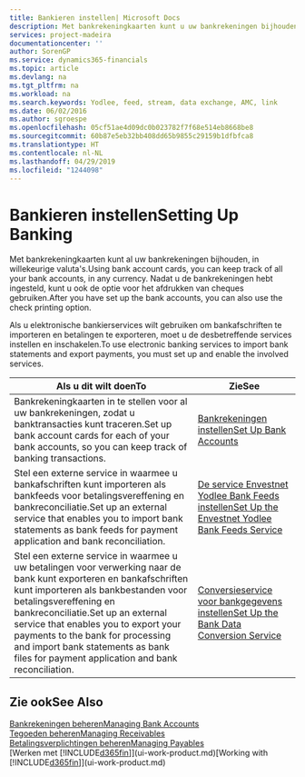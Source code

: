 ```yaml
---
title: Bankieren instellen| Microsoft Docs
description: Met bankrekeningkaarten kunt u uw bankrekeningen bijhouden en bankfeeds instellen, zoals Yodlee, om gegevens uit te wisselen.
services: project-madeira
documentationcenter: ''
author: SorenGP
ms.service: dynamics365-financials
ms.topic: article
ms.devlang: na
ms.tgt_pltfrm: na
ms.workload: na
ms.search.keywords: Yodlee, feed, stream, data exchange, AMC, link
ms.date: 06/02/2016
ms.author: sgroespe
ms.openlocfilehash: 05cf51ae4d09dc0b023782f7f68e514eb8668be8
ms.sourcegitcommit: 60b87e5eb32bb408dd65b9855c29159b1dfbfca8
ms.translationtype: HT
ms.contentlocale: nl-NL
ms.lasthandoff: 04/29/2019
ms.locfileid: "1244098"
---
```

# <a name="setting-up-banking"></a><span data-ttu-id="30ef7-103">Bankieren instellen</span><span class="sxs-lookup"><span data-stu-id="30ef7-103">Setting Up Banking</span></span>
<span data-ttu-id="30ef7-104">Met bankrekeningkaarten kunt al uw bankrekeningen bijhouden, in willekeurige valuta's.</span><span class="sxs-lookup"><span data-stu-id="30ef7-104">Using bank account cards, you can keep track of all your bank accounts, in any currency.</span></span> <span data-ttu-id="30ef7-105">Nadat u de bankrekeningen hebt ingesteld, kunt u ook de optie voor het afdrukken van cheques gebruiken.</span><span class="sxs-lookup"><span data-stu-id="30ef7-105">After you have set up the bank accounts, you can also use the check printing option.</span></span>

<span data-ttu-id="30ef7-106">Als u elektronische bankierservices wilt gebruiken om bankafschriften te importeren en betalingen te exporteren, moet u de desbetreffende services instellen en inschakelen.</span><span class="sxs-lookup"><span data-stu-id="30ef7-106">To use electronic banking services to import bank statements and  export payments, you must set up and enable the involved services.</span></span>

| <span data-ttu-id="30ef7-107">Als u dit wilt doen</span><span class="sxs-lookup"><span data-stu-id="30ef7-107">To</span></span> | <span data-ttu-id="30ef7-108">Zie</span><span class="sxs-lookup"><span data-stu-id="30ef7-108">See</span></span> |
| --- | --- |
| <span data-ttu-id="30ef7-109">Bankrekeningkaarten in te stellen voor al uw bankrekeningen, zodat u banktransacties kunt traceren.</span><span class="sxs-lookup"><span data-stu-id="30ef7-109">Set up bank account cards for each of your bank accounts, so you can keep track of banking transactions.</span></span> |[<span data-ttu-id="30ef7-110">Bankrekeningen instellen</span><span class="sxs-lookup"><span data-stu-id="30ef7-110">Set Up Bank Accounts</span></span>](bank-how-setup-bank-accounts.md) |
| <span data-ttu-id="30ef7-111">Stel een externe service in waarmee u bankafschriften kunt importeren als bankfeeds voor betalingsvereffening en bankreconciliatie.</span><span class="sxs-lookup"><span data-stu-id="30ef7-111">Set up an external service that enables you to import bank statements as bank feeds for payment application and bank reconciliation.</span></span> |[<span data-ttu-id="30ef7-112">De service Envestnet Yodlee Bank Feeds instellen</span><span class="sxs-lookup"><span data-stu-id="30ef7-112">Set Up the Envestnet Yodlee Bank Feeds Service</span></span>](bank-how-setup-bank-statement-service.md) |
| <span data-ttu-id="30ef7-113">Stel een externe service in waarmee u uw betalingen voor verwerking naar de bank kunt exporteren en bankafschriften kunt importeren als bankbestanden voor betalingsvereffening en bankreconciliatie.</span><span class="sxs-lookup"><span data-stu-id="30ef7-113">Set up an external service that enables you to export your payments to the bank for processing  and import bank statements as bank files for payment application and bank reconciliation.</span></span> |[<span data-ttu-id="30ef7-114">Conversieservice voor bankgegevens instellen</span><span class="sxs-lookup"><span data-stu-id="30ef7-114">Set Up the Bank Data Conversion Service</span></span>](bank-how-setup-bank-data-conversion-service.md) |

## <a name="see-also"></a><span data-ttu-id="30ef7-115">Zie ook</span><span class="sxs-lookup"><span data-stu-id="30ef7-115">See Also</span></span>
[<span data-ttu-id="30ef7-116">Bankrekeningen beheren</span><span class="sxs-lookup"><span data-stu-id="30ef7-116">Managing Bank Accounts</span></span>](bank-manage-bank-accounts.md)  
[<span data-ttu-id="30ef7-117">Tegoeden beheren</span><span class="sxs-lookup"><span data-stu-id="30ef7-117">Managing Receivables</span></span>](receivables-manage-receivables.md)  
[<span data-ttu-id="30ef7-118">Betalingsverplichtingen beheren</span><span class="sxs-lookup"><span data-stu-id="30ef7-118">Managing Payables</span></span>](payables-manage-payables.md)  
<span data-ttu-id="30ef7-119">[Werken met [!INCLUDE[d365fin](includes/d365fin_md.md)]](ui-work-product.md)</span><span class="sxs-lookup"><span data-stu-id="30ef7-119">[Working with [!INCLUDE[d365fin](includes/d365fin_md.md)]](ui-work-product.md)</span></span>
